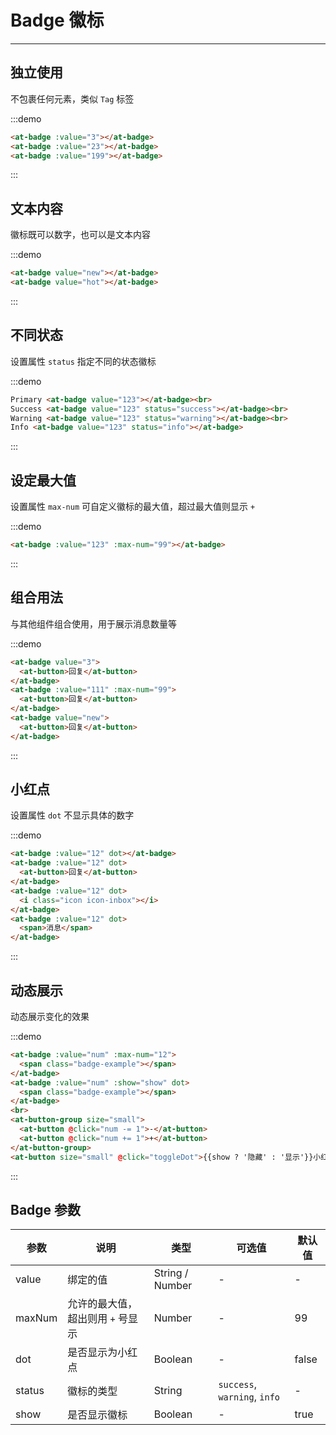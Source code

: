 
# Badge 徽标

----

## 独立使用

不包裹任何元素，类似 `Tag` 标签

:::demo
```html
<at-badge :value="3"></at-badge>
<at-badge :value="23"></at-badge>
<at-badge :value="199"></at-badge>
```
:::

## 文本内容

徽标既可以数字，也可以是文本内容

:::demo
```html
<at-badge value="new"></at-badge>
<at-badge value="hot"></at-badge>
```
:::

## 不同状态

设置属性 `status` 指定不同的状态徽标

:::demo
```html
Primary <at-badge value="123"></at-badge><br>
Success <at-badge value="123" status="success"></at-badge><br>
Warning <at-badge value="123" status="warning"></at-badge><br>
Info <at-badge value="123" status="info"></at-badge>
```
:::

## 设定最大值

设置属性 `max-num` 可自定义徽标的最大值，超过最大值则显示 `+`

:::demo
```html
<at-badge :value="123" :max-num="99"></at-badge>
```
:::

## 组合用法

与其他组件组合使用，用于展示消息数量等

:::demo
```html
<at-badge value="3">
  <at-button>回复</at-button>
</at-badge>
<at-badge :value="111" :max-num="99">
  <at-button>回复</at-button>
</at-badge>
<at-badge value="new">
  <at-button>回复</at-button>
</at-badge>
```
:::

## 小红点

设置属性 `dot` 不显示具体的数字

:::demo
```html
<at-badge :value="12" dot></at-badge>
<at-badge :value="12" dot>
  <at-button>回复</at-button>
</at-badge>
<at-badge :value="12" dot>
  <i class="icon icon-inbox"></i>
</at-badge>
<at-badge :value="12" dot>
  <span>消息</span>
</at-badge>
```
:::

## 动态展示

动态展示变化的效果

:::demo
```html
<at-badge :value="num" :max-num="12">
  <span class="badge-example"></span>
</at-badge>
<at-badge :value="num" :show="show" dot>
  <span class="badge-example"></span>
</at-badge>
<br>
<at-button-group size="small">
  <at-button @click="num -= 1">-</at-button>
  <at-button @click="num += 1">+</at-button>
</at-button-group>
<at-button size="small" @click="toggleDot">{{show ? '隐藏' : '显示'}}小红点</at-button>
```
:::

## Badge 参数

| 参数      | 说明          | 类型      | 可选值                           | 默认值  |
|---------- |-------------- |---------- |--------------------------------  |-------- |
| value | 绑定的值 | String / Number | - | - |
| maxNum | 允许的最大值，超出则用 `+` 号显示 | Number | - | 99 |
| dot | 是否显示为小红点 | Boolean | - | false |
| status | 徽标的类型 | String | `success`, `warning`, `info` | - |
| show | 是否显示徽标 | Boolean | - | true |

<script>
export default {
  data() {
    return {
      num: 3,
      show: true
    }
  },
  methods: {
    toggleDot() {
      this.show = !this.show
    }
  }
}
</script>

<style  scoped>
  .badge-example {
    display: inline-block;
    width: 32px;
    height: 32px;
    border-radius: 6px;
    background: #EEE;
    cursor: pointer;
  }
  .at-badge + .at-badge {
    margin-left: 24px;
  }
</style>

